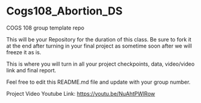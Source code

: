 # Cogs108_Abortion_DS
COGS 108 group template repo

This will be your Repository for the duration of this class. Be sure to fork it at the end after turning in your final project as sometime soon after we will freeze it as is.

This is where you will turn in all your project checkpoints, data, video/video link and final report.

Feel free to edit this README.md file and update with your group number.

Project Video Youtube Link:
https://youtu.be/NuAhtPWlRow
